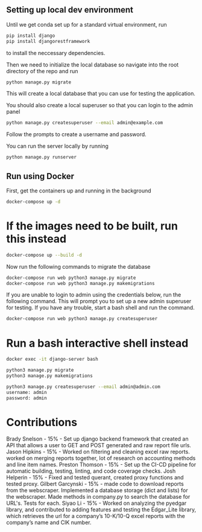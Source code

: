 ## Setting up local dev environment
Until we get conda set up for a standard virtual environment, run 
```bash
pip install django
pip install djangorestframework
```
to install the neccessary dependencies.

Then we need to initialize the local database so navigate into the root directory of the repo and run
```bash
python manage.py migrate
```
This will create a local database that you can use for testing the application.

You should also create a local superuser so that you can login to the admin panel
```bash
python manage.py createsuperuser --email admin@example.com
```
Follow the prompts to create a username and password.

You can run the server locally by running
```bash
python manage.py runserver
```

## Run using Docker

First, get the containers up and running in the background
```bash
docker-compose up -d
```

# If the images need to be built, run this instead
```bash
docker-compose up --build -d
```

Now run the following commands to migrate the database
```bash
docker-compose run web python3 manage.py migrate
docker-compose run web python3 manage.py makemigrations
```

If you are unable to login to admin using the credentials below, run the following command. This will prompt you to set up a new admin superuser for testing. If you have any trouble, start a bash shell and run the command.

```bash
docker-compose run web python3 manage.py createsuperuser
```

# Run a bash interactive shell instead
```bash
docker exec -it django-server bash

python3 manage.py migrate
python3 manage.py makemigrations

python3 manage.py createsuperuser --email admin@admin.com
username: admin
password: admin
```

# Contributions
Brady Snelson - 15% - Set up django backend framework that created an API that allows a user to GET and POST generated and raw report file urls.
Jason Hipkins - 15% - Worked on filtering and cleaning excel raw reports. worked on merging reports together, lot of research on accounting methods and line item names.
Preston Thomson - 15% - Set up the CI-CD pipeline for automatic building, testing, linting, and code coverage checks.
Josh Helperin - 15% - Fixed and tested querant, created proxy functions and tested proxy.
Gilbert Garcynski - 15% - made code to download reports from the webscraper.  Implemented a database storage (dict and lists) for the webscraper.  Made methods in company.py to search the database for URL's.   Tests for each.
Siyao Li - 15% - Worked on analyzing the pyedgar library, and contributed to adding features and testing the Edgar_Lite library, which retrieves the url for a company’s 10-K/10-Q excel reports with the company’s name and CIK number.
